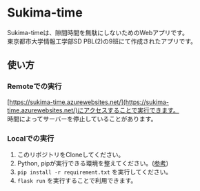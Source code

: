 # Sukima-time
Sukima-timeは、隙間時間を無駄にしないためのWebアプリです。<br>
東京都市大学情報工学部SD PBL(2)の9班にて作成されたアプリです。

## 使い方
### Remoteでの実行
[https://sukima-time.azurewebsites.net/](https://sukima-time.azurewebsites.net/)にアクセスすることで実行できます。<br>
時間によってサーバーを停止していることがあります。

### Localでの実行
1. このリポジトリをCloneしてください。
2. Python, pipが実行できる環境を整えてください。([参考](https://www.python.jp/install/install.html))
3. `pip install -r requirement.txt` を実行してください。
4. `flask run` を実行することで利用できます。
